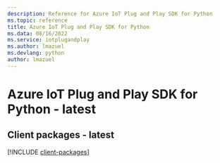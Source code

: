 ```yaml
---
description: Reference for Azure IoT Plug and Play SDK for Python
ms.topic: reference
title: Azure IoT Plug and Play SDK for Python
ms.data: 08/16/2022
ms.service: iotplugandplay
ms.author: lmazuel
ms.devlang: python
author: lmazuel
---
```

# Azure IoT Plug and Play SDK for Python - latest

## Client packages - latest
[!INCLUDE [client-packages](iot-plug-and-play-client-index.md)]